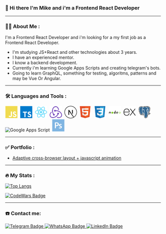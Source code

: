 ### 👋 Hi there I'm Mike and i'm a Frontend React Developer

---
### :man_technologist: About Me :
I'm a Frontend React Developer and i'm looking for a my first job as a Frontend React Developer.
- I'm studying JS+React and other technologies about 3 years.
- I have an experienced mentor.
- I know a backend development.
- Currently i'm learning Google Apps Scripts and creating telegram's bots.
- Going to learn GraphQL, something for testing, algoritms, patterns and may be Vue Or Angular.

---
### :hammer_and_wrench: Languages and Tools :
<section>
  <div>
    <img src="https://github.com/devicons/devicon/blob/master/icons/javascript/javascript-plain.svg" title="JavaScript" alt="JavaScript" width="40" height="40"/>&nbsp;
    <img src="https://github.com/devicons/devicon/blob/master/icons/typescript/typescript-plain.svg" title="TypeScript" alt="TypeScript" width="40" height="40"/>&nbsp;
    <img src="https://github.com/devicons/devicon/blob/master/icons/react/react-original.svg" title="React" alt="React" width="40" height="40"/>&nbsp;
    <img src="https://github.com/devicons/devicon/blob/master/icons/redux/redux-original.svg" title="Redux" alt="Redux" width="40" height="40"/>&nbsp;
    <img src="https://github.com/devicons/devicon/blob/master/icons/nextjs/nextjs-line.svg" title="NextJS" alt="NextJs" width="40" height="40"/>&nbsp;
    <img src="https://github.com/devicons/devicon/blob/master/icons/html5/html5-original.svg" title="HTML5" alt="HTML5" width="40" height="40"/>&nbsp;
    <img src="https://github.com/devicons/devicon/blob/master/icons/css3/css3-original.svg" title="CSS3" alt="CSS3" width="40" height="40"/>&nbsp;
    <img src="https://github.com/devicons/devicon/blob/master/icons/nodejs/nodejs-original-wordmark.svg" title="Node.Js" alt="Node.js" width="40" height="40"/>&nbsp;
    <img src="https://github.com/devicons/devicon/blob/master/icons/express/express-original.svg" title="Express" alt="Express" width="40" height="40"/>&nbsp;
    <img src="https://github.com/devicons/devicon/blob/master/icons/postgresql/postgresql-original.svg" title="PostgreSQL" alt="PostgreSQL" width="40" height="40"/>&nbsp;
    <img src="https://cdn-icons-png.flaticon.com/128/5968/5968494.png" title="Google Apps Script" alt="Google Apps Script" width="40" height="40"/>&nbsp;
    <img src="https://github.com/devicons/devicon/blob/master/icons/photoshop/photoshop-plain.svg" title="Photoshop" alt="Photoshop" width="40" height="40"/>&nbsp;
  </div>
</section>

---
### :white_check_mark: Portfolio :
- [Adaptive cross-browser layout + javascript animation](https://testjob-eight.vercel.app/)

---
### :fire: My Stats :
[![Top Langs](https://github-readme-stats.vercel.app/api/top-langs/?username=Khoroshev-Mikhail&layout=compact)](https://github.com/anuraghazra/github-readme-stats)

<div>
  <a href="https://www.codewars.com/users/Khoroshev-Mikhail">
    <img src="https://www.codewars.com/users/Khoroshev-Mikhail/badges/large?theme=light" alt="CodeWars Badge"/>
  </a>
</div>

---
### ☎️ Contact me:
<section>
  <div id="badges">  
    <a href="https://www.t.me/Mikhail38">
      <img src="https://img.shields.io/badge/telegram-blue?style=for-the-badge&logo=telegram&logoColor=white" alt="Telegram Badge"/>
    </a>  
    <a href="https://wa.me/79836993884">
      <img src="https://img.shields.io/badge/WhatsApp-25D366?style=for-the-badge&logo=whatsapp&logoColor=white" alt="WhatsApp Badge"/>
    </a>
    <!---
    <a href="https://www.instagram.com/aa730aa">
      <img src="https://img.shields.io/badge/Instagram-red?style=for-the-badge&logo=Instagram&logoColor=white" alt="Instagram Badge"/>
    </a>
    --->
    <a href="https://www.linkedin.com/in/mikhail-khoroshev-159467265/">
      <img src="https://img.shields.io/badge/LinkedIn-blue?style=for-the-badge&logo=linkedin&logoColor=white" alt="LinkedIn Badge"/>
    </a> 
    
  </div>
</section>
